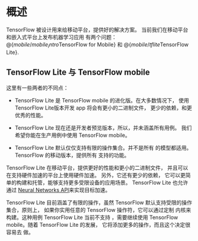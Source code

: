 # 概述

TensorFlow 被设计用来给移动平台，提供好的解决方案。
当前我们在移动平台和嵌入式平台上发布机器学习应用
有两个问题：
@{$mobile/mobile_intro$TensorFlow for Mobile} 和 @{$mobile/tflite$TensorFlow Lite}.

## TensorFlow Lite 与 TensorFlow mobile 

这里有一些两者的不同点：

- TensorFlow Lite 是 TensorFlow mobile 的进化版。在大多数情况下， 
  使用 TensorFlow Lite版本开发 app 将会有更小的二进制文件，
  更少的依赖，和更优秀的性能。

- TensorFlow Lite 现在还是开发者预览版本，所以，并未涵盖所有用例。
  我们希望你能在生产用例中使用 TensorFlow mobile。

- TensorFlow Lite 默认仅仅支持有限的操作集合。并不是所有
  的模型都适用。 TensorFlow 的移动版本，提供所有
  支持的功能。

TensorFlow Lite 在移动平台，提供更好的性能和更小的二进制文件，
并且可以在支持硬件加速的平台上使用硬件加速。
另外，它还有更少的依赖，
它可以更简单的构建和托管，能够支持更多受限设备的应用场景。 TensorFlow Lite
也允许通过 [Neural Networks
API](https://developer.android.com/ndk/guides/neuralnetworks/index.html)来实现目标加速。

TensorFlow Lite 目前涵盖了有限的操作，虽然
TensorFlow 默认支持受限的操作集合，原则上，
如果你实用任意的 TensorFlow 操作符，它可以通过定制
内核来构建。这种用例 TensorFlow Lite 当前不支持
，需要继续使用 TensorFlow mobile。随着 TensorFlow Lite 的发展，
它将添加更多的操作，而且这个决定很容易去
做。
